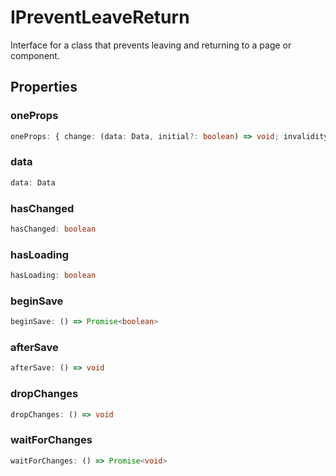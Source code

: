 # IPreventLeaveReturn

Interface for a class that prevents leaving and returning to a page or component.

## Properties

### oneProps

```ts
oneProps: { change: (data: Data, initial?: boolean) => void; invalidity: (name: string, msg: string, payload: any) => void; readonly: boolean; changeSubject: TSubject<Data>; fallback?: (e: Error) => void; }
```

### data

```ts
data: Data
```

### hasChanged

```ts
hasChanged: boolean
```

### hasLoading

```ts
hasLoading: boolean
```

### beginSave

```ts
beginSave: () => Promise<boolean>
```

### afterSave

```ts
afterSave: () => void
```

### dropChanges

```ts
dropChanges: () => void
```

### waitForChanges

```ts
waitForChanges: () => Promise<void>
```
